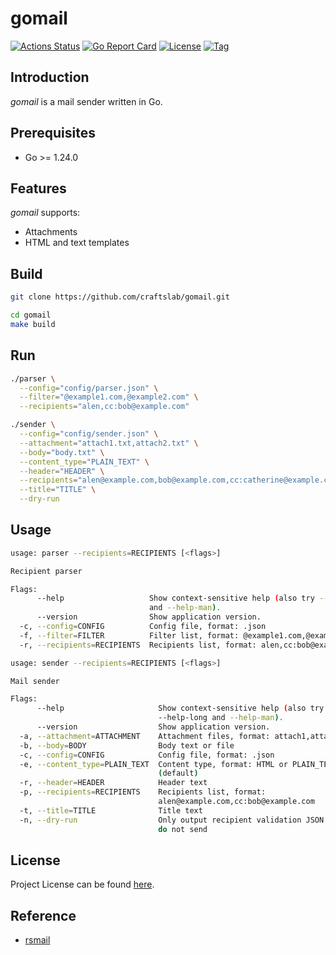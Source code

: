# gomail

[![Actions Status](https://github.com/craftslab/gomail/workflows/ci/badge.svg?branch=main&event=push)](https://github.com/craftslab/gomail/actions?query=workflow%3Aci)
[![Go Report Card](https://goreportcard.com/badge/github.com/craftslab/gomail)](https://goreportcard.com/report/github.com/craftslab/gomail)
[![License](https://img.shields.io/github/license/craftslab/gomail.svg?color=brightgreen)](https://github.com/craftslab/gomail/blob/main/LICENSE)
[![Tag](https://img.shields.io/github/tag/craftslab/gomail.svg?color=brightgreen)](https://github.com/craftslab/gomail/tags)



## Introduction

*gomail* is a mail sender written in Go.



## Prerequisites

- Go >= 1.24.0



## Features

*gomail* supports:

- Attachments
- HTML and text templates



## Build

```bash
git clone https://github.com/craftslab/gomail.git

cd gomail
make build
```



## Run

```bash
./parser \
  --config="config/parser.json" \
  --filter="@example1.com,@example2.com" \
  --recipients="alen,cc:bob@example.com"
```

```bash
./sender \
  --config="config/sender.json" \
  --attachment="attach1.txt,attach2.txt" \
  --body="body.txt" \
  --content_type="PLAIN_TEXT" \
  --header="HEADER" \
  --recipients="alen@example.com,bob@example.com,cc:catherine@example.com" \
  --title="TITLE" \
  --dry-run
```



## Usage

```bash
usage: parser --recipients=RECIPIENTS [<flags>]

Recipient parser

Flags:
      --help                   Show context-sensitive help (also try --help-long
                               and --help-man).
      --version                Show application version.
  -c, --config=CONFIG          Config file, format: .json
  -f, --filter=FILTER          Filter list, format: @example1.com,@example2.com
  -r, --recipients=RECIPIENTS  Recipients list, format: alen,cc:bob@example.com
```

```bash
usage: sender --recipients=RECIPIENTS [<flags>]

Mail sender

Flags:
      --help                     Show context-sensitive help (also try
                                 --help-long and --help-man).
      --version                  Show application version.
  -a, --attachment=ATTACHMENT    Attachment files, format: attach1,attach2,...
  -b, --body=BODY                Body text or file
  -c, --config=CONFIG            Config file, format: .json
  -e, --content_type=PLAIN_TEXT  Content type, format: HTML or PLAIN_TEXT
                                 (default)
  -r, --header=HEADER            Header text
  -p, --recipients=RECIPIENTS    Recipients list, format:
                                 alen@example.com,cc:bob@example.com
  -t, --title=TITLE              Title text
  -n, --dry-run                  Only output recipient validation JSON and exit;
                                 do not send
```



## License

Project License can be found [here](LICENSE).



## Reference

- [rsmail](https://github.com/craftslab/rsmail)
